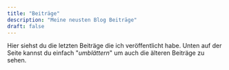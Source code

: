 ```yaml
---
title: "Beiträge"
description: "Meine neusten Blog Beiträge"
draft: false
---
```


Hier siehst du die letzten Beiträge die ich veröffentlicht habe. Unten auf der Seite kannst du einfach "_umblättern_" um auch die älteren Beiträge zu sehen.
